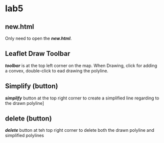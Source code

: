 # lab5
## new.html
Only need to open the ***new.html***.
## Leaflet Draw Toolbar
***toolbar*** is at the top left corner on the map. When Drawing, click for adding a convex, double-click to ead drawing the polyline.
## Simplify (button)
***simplify*** button at the top right corner to create a simplified line regarding to the drawn polyline]
## delete (button)
***delete*** button at teh top right corner to delete both the drawn polyline and simplified polylines
